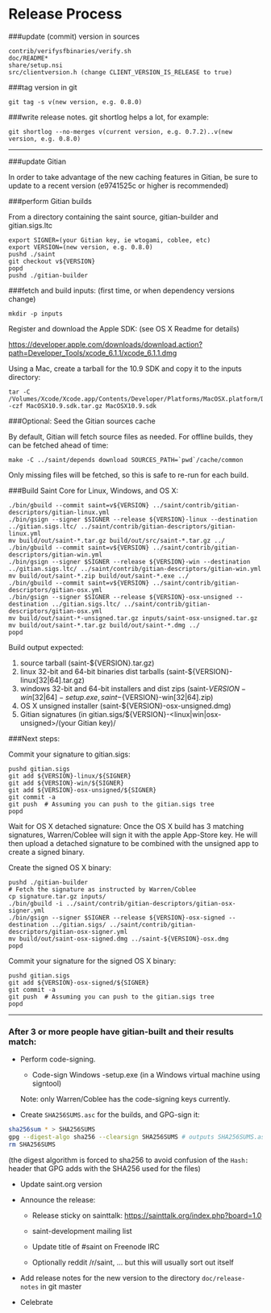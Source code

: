 Release Process
====================

###update (commit) version in sources

	contrib/verifysfbinaries/verify.sh
	doc/README*
	share/setup.nsi
	src/clientversion.h (change CLIENT_VERSION_IS_RELEASE to true)

###tag version in git

	git tag -s v(new version, e.g. 0.8.0)

###write release notes. git shortlog helps a lot, for example:

	git shortlog --no-merges v(current version, e.g. 0.7.2)..v(new version, e.g. 0.8.0)

* * *

###update Gitian

 In order to take advantage of the new caching features in Gitian, be sure to update to a recent version (e9741525c or higher is recommended)

###perform Gitian builds

 From a directory containing the saint source, gitian-builder and gitian.sigs.ltc
  
    export SIGNER=(your Gitian key, ie wtogami, coblee, etc)
	export VERSION=(new version, e.g. 0.8.0)
	pushd ./saint
	git checkout v${VERSION}
	popd
	pushd ./gitian-builder

###fetch and build inputs: (first time, or when dependency versions change)

	mkdir -p inputs

 Register and download the Apple SDK: (see OS X Readme for details)

 https://developer.apple.com/downloads/download.action?path=Developer_Tools/xcode_6.1.1/xcode_6.1.1.dmg

 Using a Mac, create a tarball for the 10.9 SDK and copy it to the inputs directory:

	tar -C /Volumes/Xcode/Xcode.app/Contents/Developer/Platforms/MacOSX.platform/Developer/SDKs/ -czf MacOSX10.9.sdk.tar.gz MacOSX10.9.sdk

###Optional: Seed the Gitian sources cache

  By default, Gitian will fetch source files as needed. For offline builds, they can be fetched ahead of time:

	make -C ../saint/depends download SOURCES_PATH=`pwd`/cache/common

  Only missing files will be fetched, so this is safe to re-run for each build.

###Build Saint Core for Linux, Windows, and OS X:

	./bin/gbuild --commit saint=v${VERSION} ../saint/contrib/gitian-descriptors/gitian-linux.yml
	./bin/gsign --signer $SIGNER --release ${VERSION}-linux --destination ../gitian.sigs.ltc/ ../saint/contrib/gitian-descriptors/gitian-linux.yml
	mv build/out/saint-*.tar.gz build/out/src/saint-*.tar.gz ../
	./bin/gbuild --commit saint=v${VERSION} ../saint/contrib/gitian-descriptors/gitian-win.yml
	./bin/gsign --signer $SIGNER --release ${VERSION}-win --destination ../gitian.sigs.ltc/ ../saint/contrib/gitian-descriptors/gitian-win.yml
	mv build/out/saint-*.zip build/out/saint-*.exe ../
	./bin/gbuild --commit saint=v${VERSION} ../saint/contrib/gitian-descriptors/gitian-osx.yml
	./bin/gsign --signer $SIGNER --release ${VERSION}-osx-unsigned --destination ../gitian.sigs.ltc/ ../saint/contrib/gitian-descriptors/gitian-osx.yml
	mv build/out/saint-*-unsigned.tar.gz inputs/saint-osx-unsigned.tar.gz
	mv build/out/saint-*.tar.gz build/out/saint-*.dmg ../
	popd
  Build output expected:

  1. source tarball (saint-${VERSION}.tar.gz)
  2. linux 32-bit and 64-bit binaries dist tarballs (saint-${VERSION}-linux[32|64].tar.gz)
  3. windows 32-bit and 64-bit installers and dist zips (saint-${VERSION}-win[32|64]-setup.exe, saint-${VERSION}-win[32|64].zip)
  4. OS X unsigned installer (saint-${VERSION}-osx-unsigned.dmg)
  5. Gitian signatures (in gitian.sigs/${VERSION}-<linux|win|osx-unsigned>/(your Gitian key)/

###Next steps:

Commit your signature to gitian.sigs:

	pushd gitian.sigs
	git add ${VERSION}-linux/${SIGNER}
	git add ${VERSION}-win/${SIGNER}
	git add ${VERSION}-osx-unsigned/${SIGNER}
	git commit -a
	git push  # Assuming you can push to the gitian.sigs tree
	popd

  Wait for OS X detached signature:
	Once the OS X build has 3 matching signatures, Warren/Coblee will sign it with the apple App-Store key.
	He will then upload a detached signature to be combined with the unsigned app to create a signed binary.

  Create the signed OS X binary:

	pushd ./gitian-builder
	# Fetch the signature as instructed by Warren/Coblee
	cp signature.tar.gz inputs/
	./bin/gbuild -i ../saint/contrib/gitian-descriptors/gitian-osx-signer.yml
	./bin/gsign --signer $SIGNER --release ${VERSION}-osx-signed --destination ../gitian.sigs/ ../saint/contrib/gitian-descriptors/gitian-osx-signer.yml
	mv build/out/saint-osx-signed.dmg ../saint-${VERSION}-osx.dmg
	popd

Commit your signature for the signed OS X binary:

	pushd gitian.sigs
	git add ${VERSION}-osx-signed/${SIGNER}
	git commit -a
	git push  # Assuming you can push to the gitian.sigs tree
	popd

-------------------------------------------------------------------------

### After 3 or more people have gitian-built and their results match:

- Perform code-signing.

    - Code-sign Windows -setup.exe (in a Windows virtual machine using signtool)

  Note: only Warren/Coblee has the code-signing keys currently.

- Create `SHA256SUMS.asc` for the builds, and GPG-sign it:
```bash
sha256sum * > SHA256SUMS
gpg --digest-algo sha256 --clearsign SHA256SUMS # outputs SHA256SUMS.asc
rm SHA256SUMS
```
(the digest algorithm is forced to sha256 to avoid confusion of the `Hash:` header that GPG adds with the SHA256 used for the files)

- Update saint.org version

- Announce the release:

  - Release sticky on sainttalk: https://sainttalk.org/index.php?board=1.0

  - saint-development mailing list

  - Update title of #saint on Freenode IRC

  - Optionally reddit /r/saint, ... but this will usually sort out itself

- Add release notes for the new version to the directory `doc/release-notes` in git master

- Celebrate 
